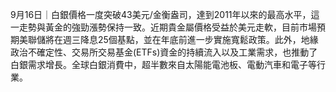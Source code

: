 9月16日｜白銀價格一度突破43美元/金衡盎司，達到2011年以來的最高水平，這一走勢與黃金的強勁漲勢保持一致。近期貴金屬價格受益於美元走軟，目前市場預期美聯儲將在週三降息25個基點，並在年底前進一步實施寬鬆政策。此外，地緣政治不確定性、交易所交易基金(ETFs)資金的持續流入以及工業需求，也推動了白銀需求增長。全球白銀消費中，超半數來自太陽能電池板、電動汽車和電子等行業。